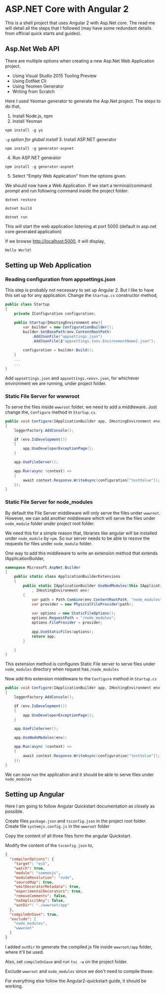 # ASP.NET Core with Angular 2
This is a shell project that uses Angular 2 with Asp.Net core. The read me will detail all the steps that I followed (may have some redundant details from official quick starts and guides).

## Asp.Net Web API
There are multiple options when creating a new Asp.Net Web Application project.
- Using Visual Studio 2015 Tooling Preview
- Using DotNet Cli
- Using Yeomen Generator
- Writing from Scratch

Here I used Yeoman generator to generate the Asp.Net project. The steps to do that,
1. Install Node.js, npm
2. Install Yeoman
```
npm install -g yo
```
 *`-g` option for global install*
3. Install ASP.NET generator
```
npm install -g generator-aspnet
```
4. Run ASP.NET generator
```                 
npm install -g generator-aspnet
```

5. Select "Empty Web Application" from the options given.

We should now have a Web Application. If we start a terminal/command prompt and run following command inside the project folder:
```
dotnet restore

dotnet build

dotnet run
```

This will start the web application listening at port 5000 (default in asp.net core generated application)

If we browse [http://localhost:5000](http://localhost:5000), it will display,
```
Hello World!
```

## Setting up Web Application

### Reading configuration from appsettings.json
This step is probably not necessary to set up Angular 2. But I like to have this set up for any application.
Change the `Startup.cs` constructor method,
```cs
public class Startup
{
    private IConfiguration configuration;

    public Startup(IHostingEnvironment env){
        var builder = new ConfigurationBuilder();
        builder.SetBasePath(env.ContentRootPath)
            .AddJsonFile("appsettings.json")
            .AddJsonFile($"appsettings.{env.EnvironmentName}.json");
        
        configuration = builder.Build();
    }
    ...
    ...
}
```

Add `appsettings.json` and `appsettings.<env>.json`, for whichever environment we are running, under project folder.

### Static File Server for wwwroot
To serve the files inside `wwwroot` folder, we need to add a middleware. Just change the, `Configure` method in `Startup.cs`.

```cs
public void Configure(IApplicationBuilder app, IHostingEnvironment env, ILoggerFactory loggerFactory)
{
    loggerFactory.AddConsole();

    if (env.IsDevelopment())
    {
        app.UseDeveloperExceptionPage();
    }

    app.UseFileServer();

    app.Run(async (context) =>
    {
        await context.Response.WriteAsync(configuration["testValue"]);
    });
}
```

### Static File Server for node_modules
By default the File Server middleware will only serve the files under `wwwroot`. However, we can add another middleware which will serve the files under `node_module` folder under project root folder.

We need this for a simple reason that, libraries like angular will be installed under `node_module` by `npm`. So our server needs to be able to resove the requests for files under `node_module` folder.

One way to add this middleware to write an extension method that extends IApplicationBuilder,
```cs
namespace Microsoft.AspNet.Builder
{
    public static class ApplicationBuilderExtensions
    {
        public static IApplicationBuilder UseNodModules(this IApplicationBuilder app
            , IHostingEnvironment env)
        {
            var path = Path.Combine(env.ContentRootPath, "node_modules");
            var provider = new PhysicalFileProvider(path);
            
            var options = new StaticFileOptions();
            options.RequestPath = "/node_modules";
            options.FileProvider = provider;
            
            app.UseStaticFiles(options);
            return app;
        }

    }
}
```
This extension method is configures Static File server to serve files under `node_modules` directory when request has `/node_modules`


Now add this extension middleware to the `Configure` method in `Startup.cs`
```cs
public void Configure(IApplicationBuilder app, IHostingEnvironment env, ILoggerFactory loggerFactory)
{
    loggerFactory.AddConsole();

    if (env.IsDevelopment())
    {
        app.UseDeveloperExceptionPage();
    }

    app.UseFileServer();

    app.UseNodeModules(env);

    app.Run(async (context) =>
    {
        await context.Response.WriteAsync(configuration["testValue"]);
    });
}
```

We can now run the application and it should be able to serve files under `node_modules`

## Setting up Angular
Here I am going to follow Angular Quickstart documentation as closely as possible.

Create files `package.json` and `tsconfig.json` in the project root folder.
Create file `systemjs.config.js` in the `wwwroot` folder

Copy the content of all three files form the angular Quickstart.

Modify the content of the `tsconfig.json` to,

```json
{
  "compilerOptions": {
    "target": "es5",
    "watch": true,
    "module": "commonjs",
    "moduleResolution": "node",
    "sourceMap": true,
    "emitDecoratorMetadata": true,
    "experimentalDecorators": true,
    "removeComments": false,
    "noImplicitAny": false,
    "outDir": "./wwwroot/app"
  },
  "compileOnSave": true,
  "exclude": [
    "node_modules",
    "wwwroot"
  ]
}
```
I added `outDir` to generate the compiled js file inside `wwwroot/app` folder, where it'll be used.

Also, set `compileOnSave` and run `tsc -w` on the project folder.

Exclude `wwwroot` and `node_modules` since we don't need to compile those.

For everything else follow the Angular2-quickstart guide, it should be working.
